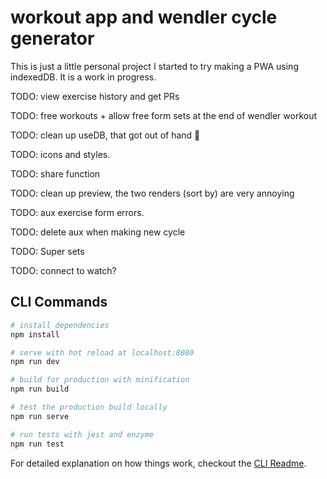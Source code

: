 # workout app and wendler cycle generator

This is just a little personal project I started to try making a PWA using indexedDB. It is a work in progress.

TODO: view exercise history and get PRs

TODO: free workouts + allow free form sets at the end of wendler workout

TODO: clean up useDB, that got out of hand 😬

TODO: icons and styles.

TODO: share function

TODO: clean up preview, the two renders (sort by) are very annoying

TODO: aux exercise form errors.

TODO: delete aux when making new cycle

TODO: Super sets

TODO: connect to watch?

## CLI Commands

```bash
# install dependencies
npm install

# serve with hot reload at localhost:8080
npm run dev

# build for production with minification
npm run build

# test the production build locally
npm run serve

# run tests with jest and enzyme
npm run test
```

For detailed explanation on how things work, checkout the [CLI Readme](https://github.com/developit/preact-cli/blob/master/README.md).
